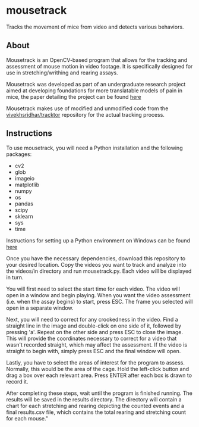 # mousetrack
Tracks the movement of mice from video and detects various behaviors.

About
----

Mousetrack is an OpenCV-based program that allows for the tracking and assessment of mouse motion in video footage. It is specifically designed for use in stretching/writhing and rearing assays.

Mousetrack was developed as part of an undergraduate research project aimed at developing foundations for more translatable models of pain in mice, the paper detailing the project can be found [here]() 

Mousetrack makes use of modified and unmodified code from the [vivekhsridhar/tracktor](https://github.com/vivekhsridhar/tracktor) repository for the actual tracking process.

Instructions
----

To use mousetrack, you will need a Python installation and the following packages:

  * cv2 
  * glob
  * imageio
  * matplotlib
  * numpy
  * os
  * pandas
  * scipy
  * sklearn
  * sys
  * time
  
Instructions for setting up a Python environment on Windows can be found [here](https://docs.python.org/3/using/windows.html)

Once you have the necessary dependencies, download this repository to your desired location. Copy the videos you want to track and analyze into the videos/in directory and run mousetrack.py. Each video will be displayed in turn.

You will first need to select the start time for each video. The video will open in a window and begin playing. When you want the video assessment (i.e. when the assay begins) to start, press ESC. The frame you selected will open in a separate window.

Next, you will need to correct for any crookedness in the video. Find a straight line in the image and double-click on one side of it, followed by pressing 'a'. Repeat on the other side and press ESC to close the image. This will provide the coordinates necessary to correct for a video that wasn't recorded straight, which may affect the assessment. If the video is straight to begin with, simply press ESC and the final window will open.

Lastly, you have to select the areas of interest for the program to assess. Normally, this would be the area of the cage. Hold the left-click button and drag a box over each relevant area. Press ENTER after each box is drawn to record it.

After completing these steps, wait until the program is finished running. The results will be saved in the results directory. The directory will contain a chart for each stretching and rearing depicting the counted events and a final results.csv file, which contains the total rearing and stretching count for each mouse."
